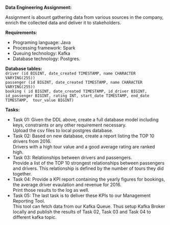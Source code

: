 **Data Engineering Assignment:**

Assignment is abount gathering data from various sources in the company, enrich the collected data and deliver it to stakeholders.  


**Requirements:**
* Programing language: Java
* Processing framework: Spark
* Queuing technology: Kafka
* Database technology: Postgres.


**Database tables:**  
`driver (id BIGINT, date_created TIMESTAMP, name CHARACTER VARYING(255))`  
`passenger (id BIGINT, date_created TIMESTAMP, name CHARACTER VARYING(255))`  
`booking ( id BIGINT, date_created TIMESTAMP, id_driver BIGINT, id_passenger BIGINT, rating INT, start_date TIMESTAMP, end_date TIMESTAMP,  tour_value BIGINT)`  

**Tasks:**
* Task 01:
    Given the DDL above, create a full database model including keys, constraints or any other requirement necessary.  
    Upload the csv files to local postgres database.
* Task 02:
    Based on new database, create a report listing the TOP 10 drivers from 2016.  
    Drivers with a high tour value and a good average rating are ranked high.
* Task 03:
    Relationships between drivers and passengers.  
    Provide a list of the TOP 10 strongest relationships between passengers and drivers. This relationship is defined by the     number of tours they did together.
* Task 04: 
    Provide a KPI report containing the yearly figures for bookings, the average driver evaulation and revenue for 2016.  
    Print those results to the log as well.  
* Task 05:
    The last task is to deliver these KPIs to our Management Reporting Tool.  
    This tool can fetch data from our Kafka Queue. Thus setup Kafka Broker locally and publish the results of Task 02, Task     03 and Task 04 to different kafka topic.
   
    

